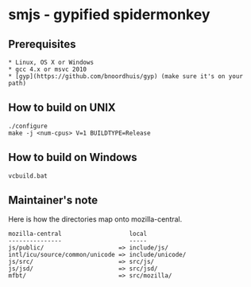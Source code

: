 # smjs - gypified spidermonkey

## Prerequisites

    * Linux, OS X or Windows
    * gcc 4.x or msvc 2010
    * [gyp](https://github.com/bnoordhuis/gyp) (make sure it's on your path)

## How to build on UNIX

    ./configure
    make -j <num-cpus> V=1 BUILDTYPE=Release

## How to build on Windows

    vcbuild.bat

## Maintainer's note

Here is how the directories map onto mozilla-central.

    mozilla-central                   local
    ---------------                   -----
    js/public/                     => include/js/
    intl/icu/source/common/unicode => include/unicode/
    js/src/                        => src/js/
    js/jsd/                        => src/jsd/
    mfbt/                          => src/mozilla/
